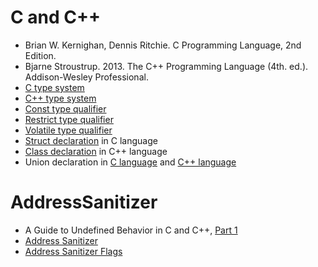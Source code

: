 # C and C++
- Brian W. Kernighan, Dennis Ritchie. C Programming Language, 2nd Edition.
- Bjarne Stroustrup. 2013. The C++ Programming Language (4th. ed.). Addison-Wesley Professional.
- [C type system](https://en.cppreference.com/w/c/language/type)
- [C++ type system](https://en.cppreference.com/w/cpp/language/type)
- [Const type qualifier](https://en.cppreference.com/w/c/language/const)
- [Restrict type qualifier](https://en.cppreference.com/w/c/language/restrict)
- [Volatile type qualifier](https://en.cppreference.com/w/c/language/volatile)
- [Struct declaration](https://en.cppreference.com/w/c/language/struct) in C language
- [Class declaration](https://en.cppreference.com/w/cpp/language/class) in C++ language
- Union declaration in [C language](https://en.cppreference.com/w/c/language/union) and [C++ language](https://en.cppreference.com/w/cpp/language/union)

# AddressSanitizer
- A Guide to Undefined Behavior in C and C++, [Part 1](https://blog.regehr.org/archives/213)
- [Address Sanitizer](https://github.com/google/sanitizers/wiki/AddressSanitizer)
- [Address Sanitizer Flags](https://github.com/google/sanitizers/wiki/AddressSanitizerFlags)